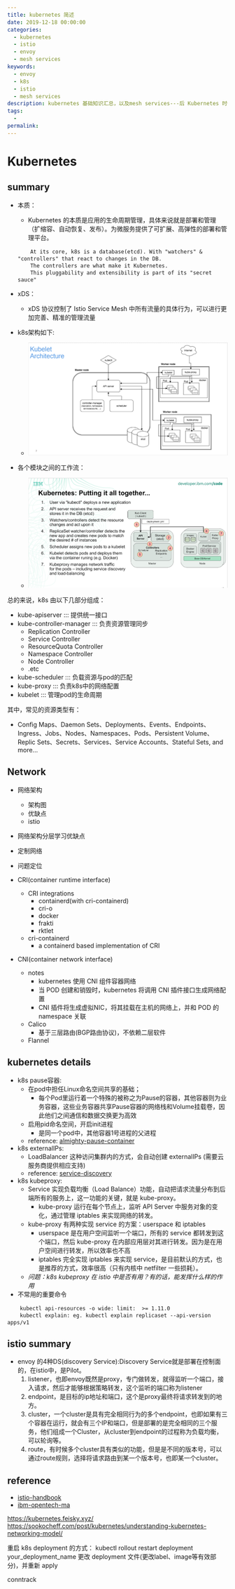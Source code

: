 ```yaml
---
title: kubernetes 简述
date: 2019-12-18 00:00:00
categories: 
  - kubernetes
  - istio
  - envoy
  - mesh services
keywords: 
  - envoy
  - k8s
  - istio
  - mesh services
description: kubernetes 基础知识汇总，以及mesh services---后 Kubernetes 时代的微服务
tags: 
  - 
permalink:
---
```

# Kubernetes

## summary
- 本质：
    + Kubernetes 的本质是应用的生命周期管理，具体来说就是部署和管理（扩缩容、自动恢复、发布）。为微服务提供了可扩展、高弹性的部署和管理平台。
    ```
        At its core, k8s is a database(etcd). With "watchers" & "controllers" that react to changes in the DB. 
        The controllers are what make it Kubernetes. 
        This pluggability and extensibility is part of its "secret sauce"
    ```
- xDS：
    + xDS 协议控制了 Istio Service Mesh 中所有流量的具体行为，可以进行更加完善、精准的管理流量

- k8s架构如下:
    + ![k8s架构图](./rsc/k8s_architecture.png)

- 各个模块之间的工作流：
    + ![k8s工作流](./rsc/k8s_workflow_deploy.png)

总的来说，k8s 由以下几部分组成：
+ kube-apiserver ::: 提供统一接口
+ kube-controller-manager ::: 负责资源管理同步
    - Replication Controller
    - Service Controller
    - ResourceQuota Controller
    - Namespace Controller
    - Node Controller
    - .etc
+ kube-scheduler ::: 负载资源与pod的匹配
+ kube-proxy ::: 负责k8s中的网络配置
+ kubelet ::: 管理pod的生命周期

其中，常见的资源类型有：
+ Config Maps、Daemon Sets、Deployments、Events、Endpoints、Ingress、Jobs、Nodes、Namespaces、Pods、Persistent Volume、Replic Sets、Secrets、Services、Service Accounts、Stateful Sets, and more...

## Network
- 网络架构
    + 架构图
    + 优缺点
    + istio
- 网络架构分层学习优缺点
- 定制网络
- 问题定位

- CRI(container runtime interface)
    + CRI integrations
        - containerd(with cri-containerd)
        - cri-o
        - docker
        - frakti
        - rktlet
    + cri-containerd
        - a containerd based implementation of CRI
- CNI(container network interface)
    + notes
        + kubernetes 使用 CNI 组件容器网络
        + 当 POD 创建和销毁时，kubernetes 将调用 CNI 插件接口生成网络配置
        + CNI 插件将生成虚拟NIC，将其挂载在主机的网络上，并和 POD 的 namespace 关联
    + Calico
        - 基于三层路由(BGP路由协议)，不依赖二层软件
    + Flannel


## kubernetes details
- k8s pause容器:
	+ 在pod中担任Linux命名空间共享的基础；
		- 每个Pod里运行着一个特殊的被称之为Pause的容器，其他容器则为业务容器，这些业务容器共享Pause容器的网络栈和Volume挂载卷，因此他们之间通信和数据交换更为高效
	+ 启用pid命名空间，开启init进程
        - 是同一个pod中，其他容器1号进程的父进程
    + reference: [almighty-pause-container](https://www.ianlewis.org/en/almighty-pause-container)
- k8s externalIPs: 
    + LoadBalancer 这种访问集群内的方式，会自动创建 externalIPs (需要云服务商提供相应支持)
    + reference: [service-discovery](https://www.shipengqi.top/kubernetes-learn/service-discovery/service.html)
- k8s kubeproxy:
    + Service 实现负载均衡（Load Balance）功能，自动把请求流量分布到后端所有的服务上，这一功能的关键，就是 kube-proxy。
        - kube-proxy 运行在每个节点上，监听 API Server 中服务对象的变化，通过管理 iptables 来实现网络的转发。
    + kube-proxy 有两种实现 service 的方案：userspace 和 iptables
        - userspace 是在用户空间监听一个端口，所有的 service 都转发到这个端口，然后 kube-proxy 在内部应用层对其进行转发。因为是在用户空间进行转发，所以效率也不高
        - iptables 完全实现 iptables 来实现 service，是目前默认的方式，也是推荐的方式，效率很高（只有内核中 netfilter 一些损耗）。
    + *问题：k8s kubeproxy 在 istio 中是否有用？有的话，能发挥什么样的作用*
- 不常用的重要命令
```
    kubectl api-resources -o wide: limit:  >= 1.11.0
    kubectl explain: eg. kubectl explain replicaset --api-version apps/v1	
```

## istio summary
- envoy 的4种DS(discovery Service):Discovery Service就是部署在控制面的，在istio中，是Pilot。
    1. listener，也即envoy既然是proxy，专门做转发，就得监听一个端口，接入请求，然后才能够根据策略转发，这个监听的端口称为listener
    2. endpoint，是目标的ip地址和端口，这个是proxy最终将请求转发到的地方。
    3. cluster，一个cluster是具有完全相同行为的多个endpoint，也即如果有三个容器在运行，就会有三个IP和端口，但是部署的是完全相同的三个服务，他们组成一个Cluster，从cluster到endpoint的过程称为负载均衡，可以轮询等。
    4. route，有时候多个cluster具有类似的功能，但是是不同的版本号，可以通过route规则，选择将请求路由到某一个版本号，也即某一个cluster。

## reference
- [istio-handbook](https://www.servicemesher.com/istio-handbook/)
- [ibm-opentech-ma](https://github.com/dWChina/ibm-opentech-ma/tree/master/k8s)






https://kubernetes.feisky.xyz/
https://sookocheff.com/post/kubernetes/understanding-kubernetes-networking-model/

重启 k8s deployment 的方式：
    kubectl rollout restart deployment your_deployment_name
    更改 deployment 文件(更改label、image等有效部分)，并重新 apply

conntrack